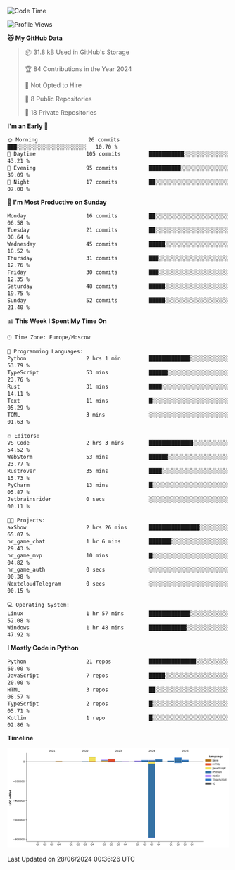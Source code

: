 <!--START_SECTION:waka-->
![Code Time](http://img.shields.io/badge/Code%20Time-379%20hrs%202%20mins-blue)

![Profile Views](http://img.shields.io/badge/Profile%20Views-0-blue)

**🐱 My GitHub Data** 

> 📦 31.8 kB Used in GitHub's Storage 
 > 
> 🏆 84 Contributions in the Year 2024
 > 
> 🚫 Not Opted to Hire
 > 
> 📜 8 Public Repositories 
 > 
> 🔑 18 Private Repositories 
 > 
**I'm an Early 🐤** 

```text
🌞 Morning                26 commits          ███░░░░░░░░░░░░░░░░░░░░░░   10.70 % 
🌆 Daytime                105 commits         ███████████░░░░░░░░░░░░░░   43.21 % 
🌃 Evening                95 commits          ██████████░░░░░░░░░░░░░░░   39.09 % 
🌙 Night                  17 commits          ██░░░░░░░░░░░░░░░░░░░░░░░   07.00 % 
```
📅 **I'm Most Productive on Sunday** 

```text
Monday                   16 commits          ██░░░░░░░░░░░░░░░░░░░░░░░   06.58 % 
Tuesday                  21 commits          ██░░░░░░░░░░░░░░░░░░░░░░░   08.64 % 
Wednesday                45 commits          █████░░░░░░░░░░░░░░░░░░░░   18.52 % 
Thursday                 31 commits          ███░░░░░░░░░░░░░░░░░░░░░░   12.76 % 
Friday                   30 commits          ███░░░░░░░░░░░░░░░░░░░░░░   12.35 % 
Saturday                 48 commits          █████░░░░░░░░░░░░░░░░░░░░   19.75 % 
Sunday                   52 commits          █████░░░░░░░░░░░░░░░░░░░░   21.40 % 
```


📊 **This Week I Spent My Time On** 

```text
🕑︎ Time Zone: Europe/Moscow

💬 Programming Languages: 
Python                   2 hrs 1 min         █████████████░░░░░░░░░░░░   53.79 % 
TypeScript               53 mins             ██████░░░░░░░░░░░░░░░░░░░   23.76 % 
Rust                     31 mins             ████░░░░░░░░░░░░░░░░░░░░░   14.11 % 
Text                     11 mins             █░░░░░░░░░░░░░░░░░░░░░░░░   05.29 % 
TOML                     3 mins              ░░░░░░░░░░░░░░░░░░░░░░░░░   01.63 % 

🔥 Editors: 
VS Code                  2 hrs 3 mins        ██████████████░░░░░░░░░░░   54.52 % 
WebStorm                 53 mins             ██████░░░░░░░░░░░░░░░░░░░   23.77 % 
Rustrover                35 mins             ████░░░░░░░░░░░░░░░░░░░░░   15.73 % 
PyCharm                  13 mins             █░░░░░░░░░░░░░░░░░░░░░░░░   05.87 % 
Jetbrainsrider           0 secs              ░░░░░░░░░░░░░░░░░░░░░░░░░   00.11 % 

🐱‍💻 Projects: 
axShow                   2 hrs 26 mins       ████████████████░░░░░░░░░   65.07 % 
hr_game_chat             1 hr 6 mins         ███████░░░░░░░░░░░░░░░░░░   29.43 % 
hr_game_mvp              10 mins             █░░░░░░░░░░░░░░░░░░░░░░░░   04.82 % 
hr_game_auth             0 secs              ░░░░░░░░░░░░░░░░░░░░░░░░░   00.38 % 
NextcloudTelegram        0 secs              ░░░░░░░░░░░░░░░░░░░░░░░░░   00.15 % 

💻 Operating System: 
Linux                    1 hr 57 mins        █████████████░░░░░░░░░░░░   52.08 % 
Windows                  1 hr 48 mins        ████████████░░░░░░░░░░░░░   47.92 % 
```

**I Mostly Code in Python** 

```text
Python                   21 repos            ███████████████░░░░░░░░░░   60.00 % 
JavaScript               7 repos             █████░░░░░░░░░░░░░░░░░░░░   20.00 % 
HTML                     3 repos             ██░░░░░░░░░░░░░░░░░░░░░░░   08.57 % 
TypeScript               2 repos             █░░░░░░░░░░░░░░░░░░░░░░░░   05.71 % 
Kotlin                   1 repo              █░░░░░░░░░░░░░░░░░░░░░░░░   02.86 % 
```



**Timeline**

![Lines of Code chart](https://raw.githubusercontent.com/adlemx/adlemx/main/assets/bar_graph.png)


 Last Updated on 28/06/2024 00:36:26 UTC
<!--END_SECTION:waka-->
